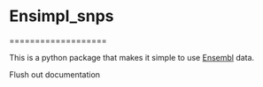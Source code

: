 # Ensimpl_snps
===================

This is a python package that makes it simple to use
[Ensembl](http://www.ensembl.org/) data.

Flush out documentation
